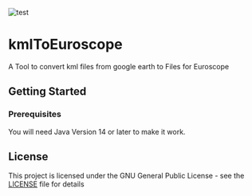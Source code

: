 ![test](https://badgen.net/badge/language/Java/green)

# kmlToEuroscope
A Tool to convert kml files from google earth to Files for Euroscope

## Getting Started

### Prerequisites

You will need Java Version 14 or later to make it work.

## License

This project is licensed under the GNU General Public License - see the [LICENSE](LICENSE) file for details
